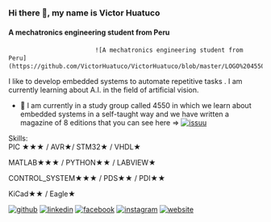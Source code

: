### Hi there 👋, my name is Victor Huatuco
#### A mechatronics engineering student from Peru
                            ![A mechatronics engineering student from Peru](https://github.com/VictorHuatuco/VictorHuatuco/blob/master/LOGO%204550.png)

I like to develop embedded systems to automate repetitive tasks . I am currently learning about A.I. in the field of artificial vision.


- 🔭 I am currently in a study group called 4550 in which we learn about embedded systems in a self-taught way and we have written a magazine of 8 editions that you can see here => [<img src='https://cdn.jsdelivr.net/npm/simple-icons@3.0.1/icons/issuu.svg' alt='issuu' height='40'>](https://issuu.com/team4550/docs)  


Skills:  
PIC ★★★ / AVR★/ STM32★ / VHDL★

MATLAB★★★ / PYTHON★★ / LABVIEW★

CONTROL_SYSTEM★★★ / PDS★★ / PDI★★

KiCad★★ / Eagle★

[<img src='https://cdn.jsdelivr.net/npm/simple-icons@3.0.1/icons/github.svg' alt='github' height='40'>](https://github.com/https://github.com/victorhuatuco)  [<img src='https://cdn.jsdelivr.net/npm/simple-icons@3.0.1/icons/linkedin.svg' alt='linkedin' height='40'>](https://www.linkedin.com/in/https://www.linkedin.com/in/victor-huatuco-113742191//)  [<img src='https://cdn.jsdelivr.net/npm/simple-icons@3.0.1/icons/facebook.svg' alt='facebook' height='40'>](https://www.facebook.com/https://www.facebook.com/profile.php?id=100001102468703)  [<img src='https://cdn.jsdelivr.net/npm/simple-icons@3.0.1/icons/instagram.svg' alt='instagram' height='40'>](https://www.instagram.com/https://www.instagram.com/victorhuatuco//)  [<img src='https://cdn.jsdelivr.net/npm/simple-icons@3.0.1/icons/icloud.svg' alt='website' height='40'>](https://issuu.com/team4550/docs) 

